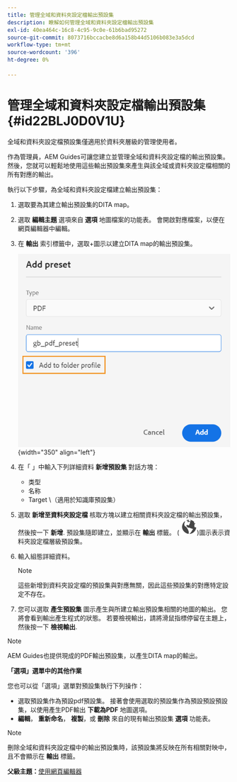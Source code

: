 ```yaml
---
title: 管理全域和資料夾設定檔輸出預設集
description: 瞭解如何管理全域和資料夾設定檔輸出預設集
exl-id: 40ea464c-16c8-4c95-9c0e-61b6bad95272
source-git-commit: 8073716bccacbe8d6a158b44d5106b083e3a5dcd
workflow-type: tm+mt
source-wordcount: '396'
ht-degree: 0%

---
```


# 管理全域和資料夾設定檔輸出預設集 {#id22BLJ0D0V1U}

全域和資料夾設定檔預設集僅適用於資料夾層級的管理使用者。

作為管理員，AEM Guides可讓您建立並管理全域和資料夾設定檔的輸出預設集。 然後，您就可以輕鬆地使用這些輸出預設集來產生與該全域或資料夾設定檔相關的所有對應的輸出。

執行以下步驟，為全域和資料夾設定檔建立輸出預設集：

1. 選取要為其建立輸出預設集的DITA map。
1. 選取 **編輯主題** 選項來自 **選項** 地圖檔案的功能表。 會開啟對應檔案，以便在網頁編輯器中編輯。
1. 在 **輸出** 索引標籤中，選取+圖示以建立DITA map的輸出預設集。

   ![](images/add-global-output-preset.png){width="350" align="left"}

1. 在「 」中輸入下列詳細資料 **新增預設集** 對話方塊：
   - 类型
   - 名称
   - Target \（適用於知識庫預設集）
1. 選取 **新增至資料夾設定檔** 核取方塊以建立相關資料夾設定檔的輸出預設集，然後按一下 **新增**. 預設集隨即建立，並顯示在 **輸出** 標籤。 \( ![](images/global-preset-icon.svg)\)圖示表示資料夾設定檔層級預設集。
1. 輸入組態詳細資料。

   >[!NOTE]
   >
   > 這些新增到資料夾設定檔的預設集與對應無關，因此這些預設集的對應特定設定不存在。

1. 您可以選取 **產生預設集** 圖示產生與所建立輸出預設集相關的地圖的輸出。 您將會看到輸出產生程式的狀態。 若要檢視輸出，請將滑鼠指標停留在主題上，然後按一下 **檢視輸出**.

>[!NOTE]
>
> AEM Guides也提供現成的PDF輸出預設集，以產生DITA map的輸出。

**「選項」選單中的其他作業**

您也可以從「選項」選單對預設集執行下列操作：

- 選取預設集作為預設pdf預設集。 接著會使用選取的預設集作為預設預設預設集，以使用產生PDF輸出 **下載為PDF** 地圖選項。
- **編輯**， **重新命名**， **複製**，或 **刪除** 來自的現有輸出預設集 **選項** 功能表。

>[!NOTE]
>
> 刪除全域和資料夾設定檔中的輸出預設集時，該預設集將反映在所有相關對映中，且不會顯示在 **輸出** 標籤。

**父級主題：**[&#x200B;使用網頁編輯器](web-editor.md)

